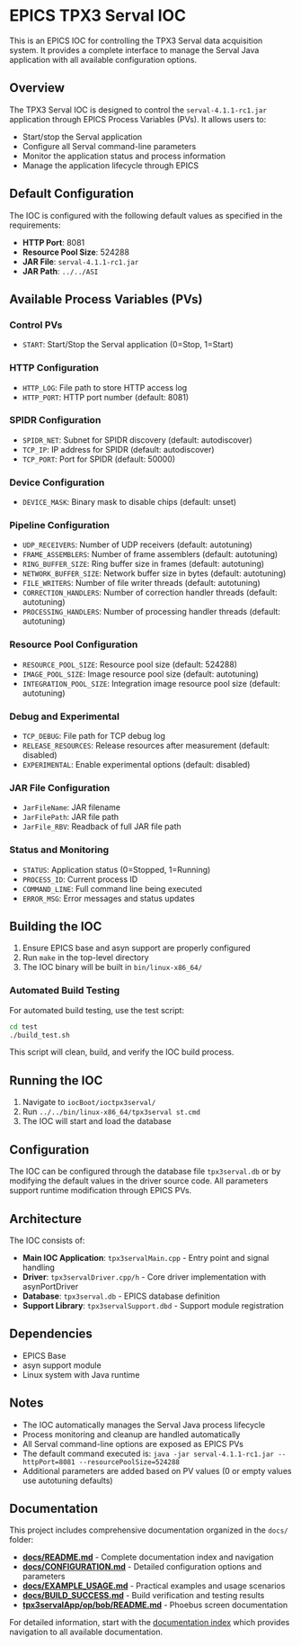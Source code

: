 # EPICS TPX3 Serval IOC

This is an EPICS IOC for controlling the TPX3 Serval data acquisition system. It provides a complete interface to manage the Serval Java application with all available configuration options.

## Overview

The TPX3 Serval IOC is designed to control the `serval-4.1.1-rc1.jar` application through EPICS Process Variables (PVs). It allows users to:

- Start/stop the Serval application
- Configure all Serval command-line parameters
- Monitor the application status and process information
- Manage the application lifecycle through EPICS

## Default Configuration

The IOC is configured with the following default values as specified in the requirements:

- **HTTP Port**: 8081
- **Resource Pool Size**: 524288
- **JAR File**: `serval-4.1.1-rc1.jar`
- **JAR Path**: `../../ASI`

## Available Process Variables (PVs)

### Control PVs
- `START`: Start/Stop the Serval application (0=Stop, 1=Start)

### HTTP Configuration
- `HTTP_LOG`: File path to store HTTP access log
- `HTTP_PORT`: HTTP port number (default: 8081)

### SPIDR Configuration
- `SPIDR_NET`: Subnet for SPIDR discovery (default: autodiscover)
- `TCP_IP`: IP address for SPIDR (default: autodiscover)
- `TCP_PORT`: Port for SPIDR (default: 50000)

### Device Configuration
- `DEVICE_MASK`: Binary mask to disable chips (default: unset)

### Pipeline Configuration
- `UDP_RECEIVERS`: Number of UDP receivers (default: autotuning)
- `FRAME_ASSEMBLERS`: Number of frame assemblers (default: autotuning)
- `RING_BUFFER_SIZE`: Ring buffer size in frames (default: autotuning)
- `NETWORK_BUFFER_SIZE`: Network buffer size in bytes (default: autotuning)
- `FILE_WRITERS`: Number of file writer threads (default: autotuning)
- `CORRECTION_HANDLERS`: Number of correction handler threads (default: autotuning)
- `PROCESSING_HANDLERS`: Number of processing handler threads (default: autotuning)

### Resource Pool Configuration
- `RESOURCE_POOL_SIZE`: Resource pool size (default: 524288)
- `IMAGE_POOL_SIZE`: Image resource pool size (default: autotuning)
- `INTEGRATION_POOL_SIZE`: Integration image resource pool size (default: autotuning)

### Debug and Experimental
- `TCP_DEBUG`: File path for TCP debug log
- `RELEASE_RESOURCES`: Release resources after measurement (default: disabled)
- `EXPERIMENTAL`: Enable experimental options (default: disabled)

### JAR File Configuration
- `JarFileName`: JAR filename
- `JarFilePath`: JAR file path
- `JarFile_RBV`: Readback of full JAR file path

### Status and Monitoring
- `STATUS`: Application status (0=Stopped, 1=Running)
- `PROCESS_ID`: Current process ID
- `COMMAND_LINE`: Full command line being executed
- `ERROR_MSG`: Error messages and status updates

## Building the IOC

1. Ensure EPICS base and asyn support are properly configured
2. Run `make` in the top-level directory
3. The IOC binary will be built in `bin/linux-x86_64/`

### **Automated Build Testing**
For automated build testing, use the test script:
```bash
cd test
./build_test.sh
```

This script will clean, build, and verify the IOC build process.

## Running the IOC

1. Navigate to `iocBoot/ioctpx3serval/`
2. Run `../../bin/linux-x86_64/tpx3serval st.cmd`
3. The IOC will start and load the database

## Configuration

The IOC can be configured through the database file `tpx3serval.db` or by modifying the default values in the driver source code. All parameters support runtime modification through EPICS PVs.

## Architecture

The IOC consists of:

- **Main IOC Application**: `tpx3servalMain.cpp` - Entry point and signal handling
- **Driver**: `tpx3servalDriver.cpp/h` - Core driver implementation with asynPortDriver
- **Database**: `tpx3serval.db` - EPICS database definition
- **Support Library**: `tpx3servalSupport.dbd` - Support module registration

## Dependencies

- EPICS Base
- asyn support module
- Linux system with Java runtime

## Notes

- The IOC automatically manages the Serval Java process lifecycle
- Process monitoring and cleanup are handled automatically
- All Serval command-line options are exposed as EPICS PVs
- The default command executed is: `java -jar serval-4.1.1-rc1.jar --httpPort=8081 --resourcePoolSize=524288`
- Additional parameters are added based on PV values (0 or empty values use autotuning defaults)

## Documentation

This project includes comprehensive documentation organized in the `docs/` folder:

- **[docs/README.md](docs/README.md)** - Complete documentation index and navigation
- **[docs/CONFIGURATION.md](docs/CONFIGURATION.md)** - Detailed configuration options and parameters
- **[docs/EXAMPLE_USAGE.md](docs/EXAMPLE_USAGE.md)** - Practical examples and usage scenarios  
- **[docs/BUILD_SUCCESS.md](docs/BUILD_SUCCESS.md)** - Build verification and testing results
- **[tpx3servalApp/op/bob/README.md](tpx3servalApp/op/bob/README.md)** - Phoebus screen documentation

For detailed information, start with the [documentation index](docs/README.md) which provides navigation to all available documentation.